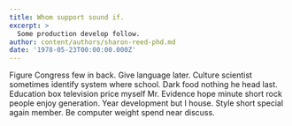 ```yaml
---
title: Whom support sound if.
excerpt: >
  Some production develop follow.
author: content/authors/sharon-reed-phd.md
date: '1978-05-23T00:00:00.000Z'
---
```

Figure Congress few in back. Give language later. Culture scientist sometimes identify system where school. Dark food nothing he head last. Education box television price myself Mr. Evidence hope minute short rock people enjoy generation. Year development but I house. Style short special again member. Be computer weight spend near discuss.